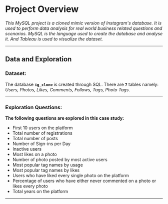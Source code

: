 # Project Overview

*This MySQL project is a cloned mimic version of Instagram's database. It is used to perform data analysis for real world business related questions and scenarios. MySQL is the language used to create the database and analyse it. And Tableau is used to visualize the dataset.*

-------------------------------------------------------------------------------------------------------------------------------------------------
## Data and Exploration

### Dataset: <br />

The database **`ig_clone`** is created through SQL. There are **`7`** tables namely: *Users, Photos, Likes, Comments, Follows, Tags, Photo Tags*.

-------------------------------------------------------------------------------------------------------------------------------------------------

### Exploration Questions: <br />
 
**The following questions are explored in this case study:**
 
- First 10 users on the platform
- Total number of registrations
- Total number of posts
- Number of Sign-ins per Day
- Inactive users
- Most likes on a photo
- Number of photo posted by most active users
- Most popular tag names by usage
- Most popular tag names by likes
- Users who have liked every single photo on the platform 
- Percentage of users who have either never commented on a photo or likes every photo
- Total years on the platform

-------------------------------------------------------------------------------------------------------------------------------------------------
